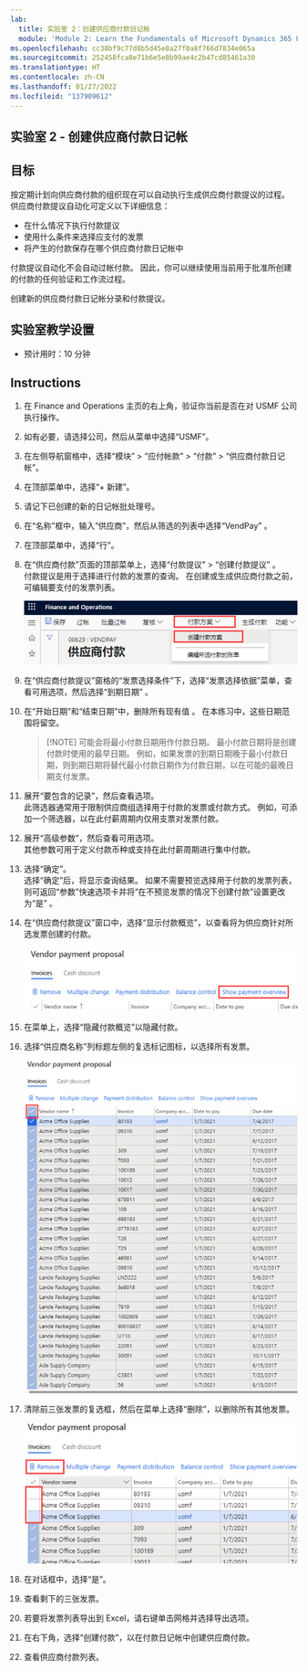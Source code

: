 ```yaml
---
lab:
  title: 实验室 2：创建供应商付款日记帐
  module: 'Module 2: Learn the Fundamentals of Microsoft Dynamics 365 Finance'
ms.openlocfilehash: cc38bf9c77d8b5d45e8a27f0a8f766d7834e065a
ms.sourcegitcommit: 252458fca8e71b6e5e8b99ae4c2b47cd85461a30
ms.translationtype: HT
ms.contentlocale: zh-CN
ms.lasthandoff: 01/27/2022
ms.locfileid: "137909612"
---
```

## <a name="lab-2---create-a-vendor-payment-journal"></a>实验室 2 - 创建供应商付款日记帐

## <a name="objectives"></a>目标

按定期计划向供应商付款的组织现在可以自动执行生成供应商付款提议的过程。 供应商付款提议自动化可定义以下详细信息：

- 在什么情况下执行付款提议
- 使用什么条件来选择应支付的发票
- 将产生的付款保存在哪个供应商付款日记帐中

付款提议自动化不会自动过帐付款。 因此，你可以继续使用当前用于批准所创建的付款的任何验证和工作流过程。

创建新的供应商付款日记帐分录和付款提议。

## <a name="lab-setup"></a>实验室教学设置

   - 预计用时：10 分钟

## <a name="instructions"></a>Instructions

1. 在 Finance and Operations 主页的右上角，验证你当前是否在对 USMF 公司执行操作。

1. 如有必要，请选择公司，然后从菜单中选择“USMF”。

1. 在左侧导航窗格中，选择“模块” > “应付帐款” > “付款” > “供应商付款日记帐”。   

1. 在顶部菜单中，选择“+ 新建”。

1. 请记下已创建的新的日记帐批处理号。

1. 在“名称”框中，输入“供应商”，然后从筛选的列表中选择“VendPay”  。

1. 在顶部菜单中，选择“行”。

1. 在“供应商付款”页面的顶部菜单上，选择“付款提议” > “创建付款提议” 。  
    付款提议是用于选择进行付款的发票的查询。 在创建或生成供应商付款之前，可编辑要支付的发票列表。

    ![显示“供应商付款”页面的屏幕图像，其中突出显示了“付款提议”和“创建付款提议”](./media/lp2-m4-vendor-payment-proposal.png)

1. 在“供应商付款提议”窗格的“发票选择条件”下，选择“发票选择依据”菜单，查看可用选项，然后选择“到期日期”  。

1. 在“开始日期”和“结束日期”中，删除所有现有值 。 在本练习中，这些日期范围将留空。

    >[!NOTE] 可能会将最小付款日期用作付款日期。 最小付款日期将是创建付款时使用的最早日期。 例如，如果发票的到期日期晚于最小付款日期，则到期日期将替代最小付款日期作为付款日期，以在可能的最晚日期支付发票。

1. 展开“要包含的记录”，然后查看选项。  
    此筛选器通常用于限制供应商组选择用于付款的发票或付款方式。 例如，可添加一个筛选器，以在此付薪周期内仅用支票对发票付款。

1. 展开“高级参数”，然后查看可用选项。  
    其他参数可用于定义付款币种或支持在此付薪周期进行集中付款。

1. 选择“确定”。  
    选择“确定”后，将显示查询结果。 如果不需要预览选择用于付款的发票列表，则可返回“参数”快速选项卡并将“在不预览发票的情况下创建付款”设置更改为“是” 。

1. 在“供应商付款提议”窗口中，选择“显示付款概览”，以查看将为供应商针对所选发票创建的付款。

    ![显示“供应商付款提议”的屏幕图像，其中突出显示了“显示付款概览”菜单](./media/lp2-m4-vendor-payment-proposal-complete-query.png)

1. 在菜单上，选择“隐藏付款概览”以隐藏付款。

1. 选择“供应商名称”列标题左侧的复选标记图标，以选择所有发票。

    ![屏幕图像显示已选择所有发票](./media/lp2-m4-vendor-payment-proposal-select-all.png)

1. 清除前三张发票的复选框，然后在菜单上选择“删除”，以删除所有其他发票。

    ![显示“供应商付款提议”页面的屏幕截图，其中突出显示了已选择的项和“删除”菜单选项](./media/lp2-m4-vendor-payment-proposal-remove-selected-invoices.png)

1. 在对话框中，选择“是”。

1. 查看剩下的三张发票。

1. 若要将发票列表导出到 Excel，请右键单击网格并选择导出选项。

1. 在右下角，选择“创建付款”，以在付款日记帐中创建供应商付款。

1. 查看供应商付款列表。
